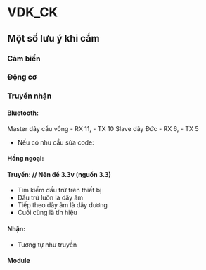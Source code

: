 # VDK_CK

## Một số lưu ý khi cắm

### Cảm biến

### Động cơ

### Truyền nhận
#### Bluetooth: 
Master dây cầu vồng
    - RX 11,
    - TX 10 
Slave dây Đức
    - RX 6,
    - TX 5
- Nếu có nhu cầu sửa code:
#### Hồng ngoại:
#### Truyền: // Nên để 3.3v (nguồn 3.3)
- Tìm kiếm dấu trừ trên thiết bị
- Dấu trừ luôn là dây âm
- Tiếp theo dây âm là dây dương
- Cuối cùng là tín hiệu 
#### Nhận:
- Tương tự như truyền
#### Module
